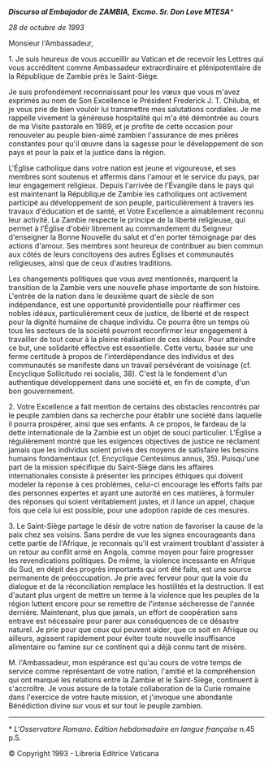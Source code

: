 ***Discurso al Embajador de ZAMBIA,** **Excmo. Sr. Don Love MTESA**\**

*28 de octubre de 1993*

Monsieur l'Ambassadeur,

1\. Je suis heureux de vous accueillir au Vatican et de recevoir les Lettres qui vous accréditent comme Ambassadeur extraordinaire et plénipotentiaire de la République de Zambie près le Saint-Siège.

Je suis profondément reconnaissant pour les vœux que vous m'avez exprimés au nom de Son Excellence le Président Frederick J. T. Chiluba, et je vous prie de bien vouloir lui transmettre mes salutations cordiales. Je me rappelle vivement la généreuse hospitalité qui m'a été démontrée au cours de ma Visite pastorale en 1989, et je profite de cette occasion pour renouveler au peuple bien-aimé zambien l'assurance de mes prières constantes pour qu'il œuvre dans la sagesse pour le développement de son pays et pour la paix et la justice dans la région.

L'Église catholique dans votre nation est jeune et vigoureuse, et ses membres sont soutenus et affermis dans l'amour et le service du pays, par leur engagement religieux. Depuis l'arrivée de l'Évangile dans le pays qui est maintenant la République de Zambie les catholiques ont activement participé au développement de son peuple, particulièrement à travers les travaux d'éducation et de santé, et Votre Excellence a aimablement reconnu leur activité. La Zambie respecte le principe de la liberté religieuse, qui permet à l'Église d'obéir librement au commandement du Seigneur d'enseigner la Bonne Nouvelle du salut et d'en porter témoignage par des actions d'amour. Ses membres sont heureux de contribuer au bien commun aux côtés de leurs concitoyens des autres Églises et communautés religieuses, ainsi que de ceux d'autres traditions.

Les changements politiques que vous avez mentionnés, marquent la transition de la Zambie vers une nouvelle phase importante de son histoire. L'entrée de la nation dans le deuxième quart de siècle de son indépendance, est une opportunité providentielle pour réaffirmer ces nobles idéaux, particulièrement ceux de justice, de liberté et de respect pour la dignité humaine de chaque individu. Ce pourra être un temps où tous les secteurs de la société pourront reconfirmer leur engagement à travailler de tout cœur à la pleine réalisation de ces idéaux. Pour atteindre ce but, une solidarité effective est essentielle. Cette vertu, basée sur une ferme certitude à propos de l'interdépendance des individus et des communautés se manifeste dans un travail persévérant de voisinage (cf. Encyclique Sollicitudo rei socialis, 38). C'est là le fondement d'un authentique développement dans une société et, en fin de compte, d'un bon gouvernement.

2\. Votre Excellence a fait mention de certains des obstacles rencontrés par le peuple zambien dans sa recherche pour établir une société dans laquelle il pourra prospérer, ainsi que ses enfants. A ce propos, le fardeau de la dette internationale de la Zambie est un objet de souci particulier. L'Église a régulièrement montré que les exigences objectives de justice ne réclament jamais que les individus soient privés des moyens de satisfaire les besoins humains fondamentaux (cf. Encyclique Centesimus annus, 35). Puisqu'une part de la mission spécifique du Saint-Siège dans les affaires internationales consiste à présenter les principes éthiques qui doivent modeler la réponse à ces problèmes, celui-ci encourage les efforts faits par des personnes expertes et ayant une autorité en ces matières, à formuler des réponses qui soient véritablement justes, et il lance un appel, chaque fois que cela lui est possible, pour une adoption rapide de ces mesures.

3\. Le Saint-Siège partage le désir de votre nation de favoriser la cause de la paix chez ses voisins. Sans perdre de vue les signes encourageants dans cette partie de l'Afrique, je reconnais qu'il est vraiment troublant d'assister à un retour au conflit armé en Angola, comme moyen pour faire progresser les revendications politiques. De même, la violence incessante en Afrique du Sud, en dépit des progrès importants qui ont été faits, est une source permanente de préoccupation. Je prie avec ferveur pour que la voie du dialogue et de la réconciliation remplace les hostilités et la destruction. Il est d'autant plus urgent de mettre un terme à la violence que les peuples de la région luttent encore pour se remettre de l'intense sécheresse de l'année dernière. Maintenant, plus que jamais, un effort de coopération sans entrave est nécessaire pour parer aux conséquences de ce désastre naturel. Je prie pour que ceux qui peuvent aider, que ce soit en Afrique ou ailleurs, agissent rapidement pour éviter toute nouvelle insuffisance alimentaire ou famine sur ce continent qui a déjà connu tant de misère.

M. l'Ambassadeur, mon espérance est qu'au cours de votre temps de service comme représentant de votre nation, l'amitié et la compréhension qui ont marqué les relations entre la Zambie et le Saint-Siège, continuent à s'accroître. Je vous assure de la totale collaboration de la Curie romaine dans l'exercice de votre haute mission, et j'invoque une abondante Bénédiction divine sur vous et sur tout le peuple zambien.

* * *

\* *L'Osservatore Romano. Edition hebdomadaire en langue française* n.45 p.5.

© Copyright 1993 \- Libreria Editrice Vaticana